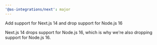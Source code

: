 ```yaml
---
'@as-integrations/next': major
---
```


Add support for Next.js 14 and drop support for Node.js 16

Next.js 14 drops support for Node.js 16,
which is why we're also dropping support for Node.js 16.
